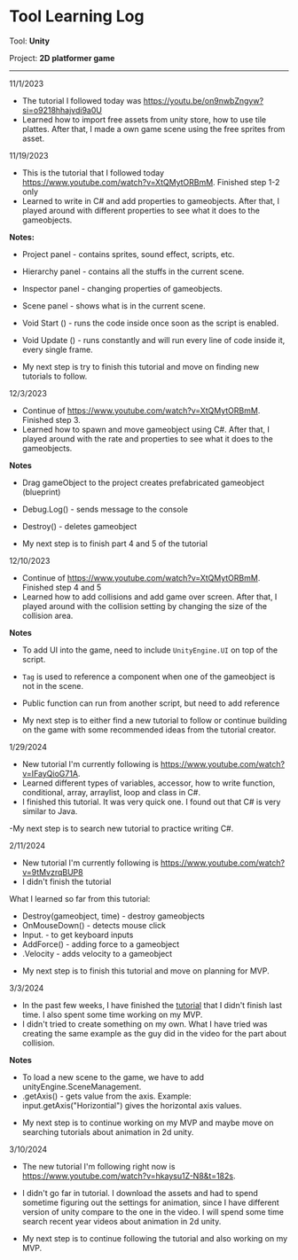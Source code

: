 # Tool Learning Log

Tool: **Unity**

Project: **2D platformer game**

---
11/1/2023
* The tutorial I followed today was https://youtu.be/on9nwbZngyw?si=o9218hhajvdi9a0U
* Learned how to import free assets from unity store, how to use tile plattes. After that, I made a own game scene using the free sprites from asset.
  
11/19/2023
* This is the tutorial that I followed today https://www.youtube.com/watch?v=XtQMytORBmM. Finished step 1-2 only
* Learned to write in C# and add properties to gameobjects. After that, I played around with different properties to see what it does to the gameobjects.

**Notes:**
- Project panel - contains sprites, sound effect, scripts, etc.
- Hierarchy panel  - contains all the stuffs in the current scene.
- Inspector panel - changing properties of gameobjects.
- Scene panel - shows what is in the current scene.
- Void Start () - runs the code inside once soon as the script is enabled.
- Void Update () - runs constantly and will run every line of code inside it, every single frame.

- My next step is try to finish this tutorial and move on finding new tutorials to follow.

12/3/2023
* Continue of https://www.youtube.com/watch?v=XtQMytORBmM. Finished step 3.
* Learned how to spawn and move gameobject using C#. After that, I played around with the rate and properties to see what it does to the gameobjects.

**Notes**
- Drag gameObject to the project creates prefabricated gameobject (blueprint)
- Debug.Log() - sends message to the console
- Destroy() - deletes gameobject

- My next step is to finish part 4 and 5 of the tutorial

12/10/2023
* Continue of https://www.youtube.com/watch?v=XtQMytORBmM. Finished step 4 and 5
* Learned how to add collisions and add game over screen. After that, I played around with the collision setting by changing the size of the collision area.

**Notes**
- To add UI into the game, need to include `UnityEngine.UI` on top of the script.
- `Tag` is used to reference a component when one of the gameobject is not in the scene.
- Public function can run from another script, but need to add reference

- My next step is to either find a new tutorial to follow or continue building on the game with some recommended ideas from the tutorial creator.

1/29/2024
* New tutorial I'm currently following is https://www.youtube.com/watch?v=IFayQioG71A.
* Learned different types of variables, accessor, how to write function, conditional, array, arraylist, loop and class in C#.
* I finished this tutorial. It was very quick one. I found out that C# is very similar to Java.

-My next step is to search new tutorial to practice writing C#.

2/11/2024
* New tutorial I'm currently following is https://www.youtube.com/watch?v=9tMvzrqBUP8
* I didn't finish the tutorial
  
What I learned so far from this tutorial:
* Destroy(gameobject, time) - destroy gameobjects
* OnMouseDown() - detects mouse click
* Input. - to get keyboard inputs
* AddForce() - adding force to a gameobject
* .Velocity - adds velocity to a gameobject

- My next step is to finish this tutorial and move on planning for MVP.

3/3/2024
* In the past few weeks, I have finished the [tutorial](https://www.youtube.com/watch?v=9tMvzrqBUP8) that I didn't finish last time. I also spent some time working on my MVP.
* I didn't tried to create something on my own. What I have tried was creating the same example as the guy did in the video for the part about collision.

**Notes**
* To load a new scene to the game, we have to add unityEngine.SceneManagement.
* .getAxis() - gets value from the axis. Example: input.getAxis("Horizontial") gives the horizontal axis values.

- My next step is to continue working on my MVP and maybe move on searching tutorials about animation in 2d unity.

3/10/2024
* The new tutorial I'm following right now is https://www.youtube.com/watch?v=hkaysu1Z-N8&t=182s.
* I didn't go far in tutorial. I download the assets and had to spend sometime figuring out the settings for animation, since I have different version of unity compare to the one in the video. I will spend some time search recent year videos about animation in 2d unity.

* My next step is to continue following the tutorial and also working on my MVP.
<!-- 
* Links you used today (websites, videos, etc)
* Things you tried, progress you made, etc
* Challenges, a-ha moments, etc
* Questions you still have
* What you're going to try next
-->



